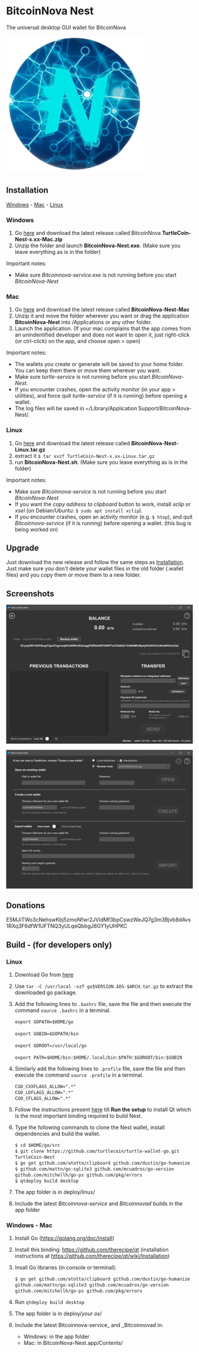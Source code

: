 # BitcoinNova Nest

The universal desktop GUI wallet for BitcoinNova

![Logo](/bitcoinnovanestlogo.png)

## Installation

[Windows](#windows) - [Mac](#mac) - [Linux](#linux)

### Windows

1. Go [here](https://github.com/turtlecoin/turtle-wallet-go/releases) and download the latest release called BitcoinNova **TurtleCoin-Nest-x.xx-Mac.zip**
2. Unzip the folder and launch **BitcoinNova-Nest.exe**. (Make sure you leave everything as is in the folder)

Important notes:

* Make sure *Bitcoinnova-service.exe* is not running before you start *BitcoinNova-Nest*

### Mac

1. Go [here](https://github.com/turtlecoin/turtle-wallet-go/releases) and download the latest release called **BitcoinNova-Nest-Mac**
2. Unzip it and move the folder wherever you want or drag the application **BitcoinNova-Nest** into /Applications or any other folder.
3. Launch the application. (If your mac complains that the app comes from an unindentified developer and does not want to open it, just right-click (or ctrl-click) on the app, and choose open > open)

Important notes:

* The wallets you create or generate will be saved to your home folder. You can keep them there or move them wherever you want.
* Make sure *turtle-service* is not running before you start *BitcoinNova-Nest*.
* If you encounter crashes, open the activity monitor (in your app > utilities), and force quit *turtle-service* (if it is running) before opening a wallet.
* The log files will be saved in ~/Library/Application Support/BitcoinNova-Nest/.

### Linux

1. Go [here](https://github.com/turtlecoin/turtle-wallet-go/releases) and download the latest release called **BitcoinNova-Nest-Linux.tar.gz**
2. extract it
`$ tar xvzf TurtleCoin-Nest-x.xx-Linux.tar.gz`
3. run **BitcoinNova-Nest.sh**. (Make sure you leave everything as is in the folder)

Important notes:

* Make sure *Bitcoinnova-service* is not running before you start *BitcoinNova-Nest*
* If you want the *copy address to clipboard* button to work, install *xclip* or *xsel* (on Debian/Ubuntu: `$ sudo apt install xclip`).
* If you encounter crashes, open an activity monitor (e.g. `$ htop`), and quit *Bitcoinnova-service* (if it is running) before opening a wallet. (this bug is being worked on)

## Upgrade

Just download the new release and follow the same steps as [Installation](#installation). Just make sure you don't delete your wallet files in the old folder (.wallet files) and you copy them or move them to a new folder.

## Screenshots

![Main Screen](/Screenshots/MainScreen.png)

![Open Wallet](/Screenshots/OpenWallet.png)

## Donations

E5MJiTWo3cNehswKbj5zmoNfwr2JVidMf3bpCswzWeJQ7g3m3Bjvb8dAvs1RXq3F6dfW1UFTNQ3yULqeQbbgJ8GY1yUHPKC

## Build - (for developers only)

### Linux

1. Download Go from [here](https://golang.org/dl/)

2. Use `tar -C /usr/local -xzf go$VERSION.$OS-$ARCH.tar.gz` to extract the downloaded go package.

3. Add the following lines to `.bashrc` file, save the file and then execute the command `source .bashrc` in a terminal.
    ```
    export GOPATH=$HOME/go

    export GOBIN=$GOPATH/bin

    export GOROOT=/usr/local/go

    export PATH=$HOME/bin:$HOME/.local/bin:$PATH:$GOROOT/bin:$GOBIN
    ```
4. Similarly add the following lines to `.profile` file, save the file and then execute the command `source .profile` in a terminal.
    ```
    CGO_CXXFLAGS_ALLOW=".*" 
    CGO_LDFLAGS_ALLOW=".*" 
    CGO_CFLAGS_ALLOW=".*" 
    ```
5. Follow the instructions present [here](https://github.com/therecipe/qt/wiki/Installation-on-Linux) till **Run the setup** to install Qt which is the most important binding required to build Nest.
6. Type the following commands to clone the Nest wallet, install dependencies and build the wallet.
    ```
    $ cd $HOME/go/src
    $ git clone https://github.com/turtlecoin/turtle-wallet-go.git TurtleCoin-Nest
    $ go get github.com/atotto/clipboard github.com/dustin/go-humanize $ github.com/mattn/go-sqlite3 github.com/mcuadros/go-version github.com/mitchellh/go-ps github.com/pkg/errors
    $ qtdeploy build desktop
    ```

1. The app folder is in deploy/linux/
1. Include the latest _Bitcoinnova-service_ and _Bitcoinnovad_ builds in the app folder

### Windows - Mac

1. Install Go (https://golang.org/doc/install)

1. Install this binding: https://github.com/therecipe/qt (installation instructions at https://github.com/therecipe/qt/wiki/Installation)

1. Insall Go libraries (in console or terminal):
    ```
    $ go get github.com/atotto/clipboard github.com/dustin/go-humanize github.com/mattn/go-sqlite3 github.com/mcuadros/go-version github.com/mitchellh/go-ps github.com/pkg/errors
    ```

1. Run `qtdeploy build desktop`

1. The app folder is in deploy/*your os*/

1. Include the latest Bitcoinnova-service_ and _Bitcoinnovad in:
    * Windows: in the app folder
    * Mac: in BitcoinNova-Nest.app/Contents/
